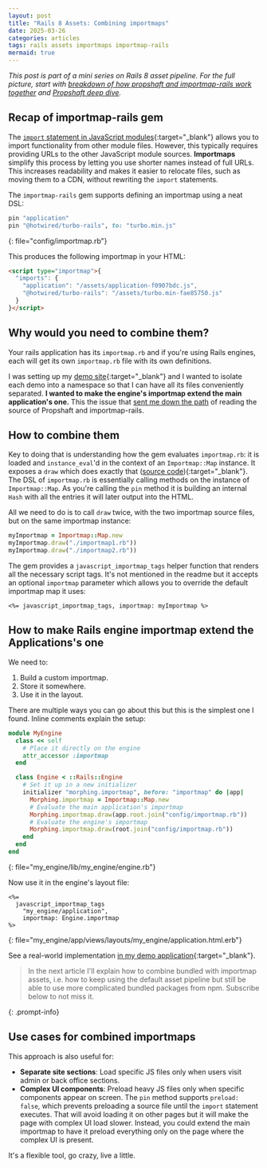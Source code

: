 ```yaml
---
layout: post
title: "Rails 8 Assets: Combining importmaps"
date: 2025-03-26
categories: articles
tags: rails assets importmaps importmap-rails
mermaid: true
---
```


*This post is part of a mini series on Rails 8 asset pipeline. For the full picture, start with [breakdown of how propshaft and importmap-rails work together](/articles/rails-assets-propshaft-importmaps) and [Propshaft deep dive](/articles/rails-assets-deep-dive-propshaft).*

## Recap of importmap-rails gem

The [`import` statement in JavaScript modules](https://developer.mozilla.org/en-US/docs/Web/JavaScript/Reference/Statements/import){:target="_blank"} allows you to import functionality from other module files. However, this typically requires providing URLs to the other JavaScript module sources. **Importmaps** simplify this process by letting you use shorter names instead of full URLs. This increases readability and makes it easier to relocate files, such as moving them to a CDN, without rewriting the `import` statements.

The `importmap-rails` gem supports defining an importmap using a neat DSL:
```ruby
pin "application"
pin "@hotwired/turbo-rails", to: "turbo.min.js"
```
{: file="config/importmap.rb"}

This produces the following importmap in your HTML:
```html
<script type="importmap">{
  "imports": {
    "application": "/assets/application-f0907bdc.js",
    "@hotwired/turbo-rails": "/assets/turbo.min-fae85750.js"
  }
}</script>
```

## Why would you need to combine them?

Your rails application has its `importmap.rb` and if you're using Rails engines, each will get its own `importmap.rb` file with its own definitions.

I was setting up my [demo site](https://demo.radan.dev/){:target="_blank"} and I wanted to isolate each demo into a namespace so that I can have all its files conveniently separated. **I wanted to make the engine's importmap extend the main application's one.**  This the issue that [sent me down the path](/articles/rails-assets-propshaft-importmaps) of reading the source of Propshaft and importmap-rails.

## How to combine them

Key to doing that is understanding how the gem evaluates `importmap.rb`: it is loaded and `instance_eval`'d in the context of an `Importmap::Map` instance. It exposes a `draw` which does exactly that ([source code](https://github.com/rails/importmap-rails/blob/d91d5e134d3f27e2332a8cb2ac015ea03d130621/lib/importmap/map.rb#L13-L26)){:target="_blank"}. The DSL of `importmap.rb` is essentially calling methods on the instance of `Importmap::Map`. As you're calling the `pin` method it is building an internal `Hash` with all the entries it will later output into the HTML.

 All we need to do is to call `draw` twice, with the two importmap source files, but on the same importmap instance:
```ruby
myImportmap = Importmap::Map.new
myImportmap.draw("./importmap1.rb"))
myImportmap.draw("./importmap2.rb"))
```

The gem provides a `javascript_importmap_tags` helper function that renders all the necessary script tags.  It's not mentioned in the readme but it accepts an optional `importmap` parameter which allows you to override the default importmap map it uses:

```erb
<%= javascript_importmap_tags, importmap: myImportmap %>
```

## How to make Rails engine importmap extend the Applications's one

We need to:
1. Build a custom importmap.
2. Store it somewhere.
3. Use it in the layout.

There are multiple ways you can go about this but this is the simplest one I found. Inline comments explain the setup:
```ruby
module MyEngine
  class << self
    # Place it directly on the engine
    attr_accessor :importmap
  end

  class Engine < ::Rails::Engine
    # Set it up in a new initializer
    initializer "morphing.importmap", before: "importmap" do |app|
      Morphing.importmap = Importmap::Map.new
      # Evaluate the main application's importmap
      Morphing.importmap.draw(app.root.join("config/importmap.rb"))
      # Evaluate the engine's importmap
      Morphing.importmap.draw(root.join("config/importmap.rb"))
    end
  end
end
```
{: file="my_engine/lib/my_engine/engine.rb"}

Now use it in the engine's layout file:
```erb
<%=
  javascript_importmap_tags
    "my_engine/application",
    importmap: Engine.importmap
%>
```
{: file="my_engine/app/views/layouts/my_engine/application.html.erb"}

See a real-world implementation [in my demo application](https://github.com/radanskoric/demo/blob/ec47a45701bfea85ce9b94014d359987a7c421b0/demos/morphing/lib/morphing/engine.rb#L14-L16){:target="_blank"}.

> In the next article I'll explain how to combine bundled with importmap assets, i.e. how to keep using the default asset pipeline
> but still be able to use more complicated bundled packages from npm. Subscribe below to not miss it.
>
> <script async data-uid="c481ada422" src="https://thoughtful-producer-2834.kit.com/c481ada422/index.js"></script>
{: .prompt-info}


## Use cases for combined importmaps

This approach is also useful for:
* **Separate site sections**: Load specific JS files only when users visit admin or back office sections.
* **Complex UI components**: Preload heavy JS files only when specific components appear on screen. The `pin` method supports `preload: false`, which prevents preloading a source file until the `import` statement executes. That will avoid loading it on other pages but it will make the page with complex UI load slower. Instead, you could extend the main importmap to have it preload everything only on the page where the complex UI is present.

It's a flexible tool, go crazy, live a little.
